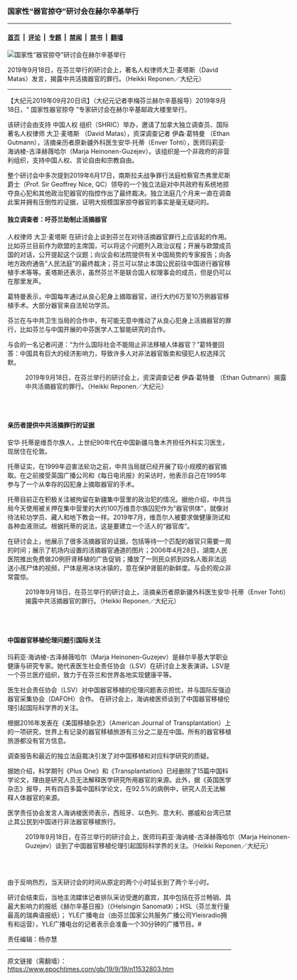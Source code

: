 ### 国家性“器官掠夺”研讨会在赫尔辛基举行

---

#### [首页](../../../..?n11532803) &nbsp;|&nbsp; [评论](../../../../../epoch-comment?n11532803) &nbsp;|&nbsp; [专题](../../../../../epoch-special?n11532803) &nbsp;|&nbsp; [禁闻](../../../../../epoch-news?n11532803) &nbsp;|&nbsp; [禁书](../../../../../books?n11532803) &nbsp;|&nbsp; [翻墙](https://github.com/gfw-breaker/nogfw/blob/master/README.md?n11532803)


<div><img alt="国家性“器官掠夺”研讨会在赫尔辛基举行" class="attachment-djy_600_400 size-djy_600_400 wp-post-image" src="https://i.epochtimes.com/assets/uploads/2019/09/1-21-600x400.jpg"/>
<div class="caption">
 <p>
  2019年9月18日，在芬兰举行的研讨会上，著名人权律师大卫‧麦塔斯（David Matas）发言，揭露中共活摘器官的罪行。（Heikki Reponen／大纪元）
 </p>
</div></div><hr/><div class="post_content" id="artbody" itemprop="articleBody">
 <!-- article content begin -->
 <p>
  【大纪元2019年09月20日讯】（大纪元记者李梅芬兰赫尔辛基报导）2019年9月18日，“
  <ok href="https://www.epochtimes.com/gb/tag/%E5%9B%BD%E5%AE%B6%E6%80%A7%E5%99%A8%E5%AE%98%E6%8E%A0%E5%A4%BA.html">
   国家性器官掠夺
  </ok>
  ”专家研讨会在赫尔辛基邮政大楼里举行。
 </p>
 <p>
  该研讨会由支持
  <ok href="https://www.epochtimes.com/gb/tag/%E4%B8%AD%E5%9B%BD%E4%BA%BA%E6%9D%83.html">
   中国人权
  </ok>
  组织（SHRIC）举办，邀请了加拿大独立调查员、国际著名人权律师
  <ok href="https://www.epochtimes.com/gb/tag/%E5%A4%A7%E5%8D%AB%E2%80%A7%E9%BA%A6%E5%A1%94%E6%96%AF.html">
   大卫‧麦塔斯
  </ok>
  （David Matas），资深调查记者
  <ok href="https://www.epochtimes.com/gb/tag/%E4%BC%8A%E6%A3%AE%E2%80%A7%E8%91%9B%E7%89%B9%E6%9B%BC.html">
   伊森‧葛特曼
  </ok>
  （Ethan Gutmann），活摘亲历者原新疆外科医生安华‧托蒂（Enver Tohti），医师玛莉亚‧海讷棱-古泽赫薇哈尔（Marja Heinonen-Guzejev）。该组织是一个非政府的非营利组织，支持中国人权、言论自由和宗教自由。
 </p>
 <p>
  整个研讨会中多次提到2019年6月17日，南斯拉夫战争罪行法庭检察官杰弗里尼斯爵士（Prof. Sir Geoffrey Nice, QC）领导的一个独立法庭对中共政府有系统地掠夺良心犯和其他政治犯器官的指控作出了最终裁决。独立法庭几个月来一直在调查此案并拥有压倒性的证据，证明大规模国家掠夺器官的事实是毫无疑问的。
 </p>
 <h4>
  独立调查者：吁芬兰助制止活摘器官
 </h4>
 <p>
  人权律师
  <ok href="https://www.epochtimes.com/gb/tag/%E5%A4%A7%E5%8D%AB%E2%80%A7%E9%BA%A6%E5%A1%94%E6%96%AF.html">
   大卫‧麦塔斯
  </ok>
  在研讨会上谈到芬兰在对待活摘器官罪行上应该起的作用。比如芬兰目前作为欧盟的主席国，可以将这个问题列入政治议程；开展与欧盟成员国的对话，公开提起这个议题；向议会和法院提供有关中国局势的专家报告；向各地方政府通告“人民法庭”的最终裁决；芬兰可以禁止本国公民前往中国进行器官移植手术等等。麦塔斯还表示，虽然芬兰不是联合国人权理事会的成员，但是仍可以在那里发声。
 </p>
 <p>
  葛特曼表示，中国每年通过从良心犯身上摘取器官，进行大约6万至10万例器官移植手术。大部分器官来自法轮功学员。
 </p>
 <p>
  芬兰在与中共卫生当局的合作中，有可能无意中推动了从良心犯身上活摘器官的罪行，比如芬兰与中国开展的中芬医学人工智能研究的合作。
 </p>
 <p>
  与会的一名记者问道：“为什么国际社会不能阻止非法移植人体器官？”葛特曼回答：中国具有巨大的经济影响力，导致许多人对非法器官贩卖和侵犯人权选择沉默。
 </p>
 <figure aria-describedby="caption-attachment-11533030" class="wp-caption aligncenter" id="attachment_11533030" style="width: 600px">
  <ok href="https://i.epochtimes.com/assets/uploads/2019/09/2-17.jpg" target="_blank">
   <img alt="" class="wp-image-11533030 size-large" src="https://i.epochtimes.com/assets/uploads/2019/09/2-17-600x450.jpg"/>
  </ok>
  <br/><figcaption class="wp-caption-text" id="caption-attachment-11533030">
   2019年9月18日，在芬兰举行的研讨会上，资深调查记者
   <ok href="https://www.epochtimes.com/gb/tag/%E4%BC%8A%E6%A3%AE%E2%80%A7%E8%91%9B%E7%89%B9%E6%9B%BC.html">
    伊森‧葛特曼
   </ok>
   （Ethan Gutmann）揭露中共活摘器官的罪行。（Heikki Reponen／大纪元）
  </figcaption><br/>
 </figure><br/>
 <h4>
  亲历者提供中共活摘罪行的证据
 </h4>
 <p>
  安华‧托蒂是维吾尔族人，上世纪90年代在中国新疆乌鲁木齐担任外科实习医生，现居住在伦敦。
 </p>
 <p>
  托蒂证实，在1999年迫害法轮功之前，中共当局就已经开展了较小规模的器官摘取。在之前接受英国广播公司和《每日电讯报》的采访时，他表示自己在1995年参与了一个从幸存的囚犯身上摘取器官的手术。
 </p>
 <p>
  托蒂目前正在积极关注被拘留在新疆集中营里的政治犯的情况。据他介绍，中共当局今天使用被关押在集中营里的大约100万维吾尔族囚犯作为“器官供体”，就像对待法轮功学员、藏人和地下教会一样。2019年7月，维吾尔人被要求做健康测试和各种血液测试。根据托蒂的说法，这是要建立一个活人的“器官库”。
 </p>
 <p>
  在研讨会上，他展示了很多活摘器官的证据，包括等待一个匹配的器官只需要一周的时间；展示了机场内设置的活摘器官通道的图片；2006年4月28日，湖南人民医院推出免费做20例肝肾移植的广告促销；播放了一则民众抓到四名人贩非法运送小孩尸体的视频，尸体是用冰块冰镇的，意在保护肾脏的新鲜度。与会的观众非常震惊。
 </p>
 <figure aria-describedby="caption-attachment-11533031" class="wp-caption aligncenter" id="attachment_11533031" style="width: 600px">
  <ok href="https://i.epochtimes.com/assets/uploads/2019/09/3-11.jpg" target="_blank">
   <img alt="" class="wp-image-11533031 size-large" src="https://i.epochtimes.com/assets/uploads/2019/09/3-11-600x450.jpg"/>
  </ok>
  <br/><figcaption class="wp-caption-text" id="caption-attachment-11533031">
   2019年9月18日，在芬兰举行的研讨会上，活摘亲历者原新疆外科医生安华‧托蒂（Enver Tohti）揭露中共活摘器官的罪行。（Heikki Reponen／大纪元）
  </figcaption><br/>
 </figure><br/>
 <h4>
  中国器官移植伦理问题引国际关注
 </h4>
 <p>
  玛莉亚‧海讷棱-古泽赫薇哈尔（Marja Heinonen-Guzejev）是赫尔辛基大学职业健康与研究专家。她代表医生社会责任协会（LSV）在研讨会上发表演讲。LSV是一个芬兰医疗组织，致力于在芬兰和世界各地实现健康平等。
 </p>
 <p>
  医生社会责任协会（LSV）对中国器官移植的伦理问题表示担忧，并与国际反强迫器官采集协会（DAFOH）合作。 在研讨会上，海讷棱医师谈到了中国器官移植伦理引起国际科学界的关注。
 </p>
 <p>
  根据2016年发表在《美国移植杂志》（American Journal of Transplantation）上的一项研究，世界上有记录的器官移植旅游有三分之二是在中国。所有的器官移植旅游都没有官方信息。
 </p>
 <p>
  调查报告和最近的独立法庭裁决引发了对中国移植和对应科学研究的质疑。
 </p>
 <p>
  据她介绍，科学期刊《Plus One》和《Transplantation》已经删除了15篇中国科学论文，理由是研究人员无法解释医学研究所用器官的来源。此外，据《英国医学杂志》报导，共有四百多篇中国科学论文，在92.5%的病例中，研究人员无法解释人体器官的来源。
 </p>
 <p>
  医学责任协会发言人海讷棱医师表示，西班牙、以色列、意大利、挪威和台湾已禁止其公民到中国进行非法器官移植旅行。
 </p>
 <figure aria-describedby="caption-attachment-11533034" class="wp-caption aligncenter" id="attachment_11533034" style="width: 600px">
  <ok href="https://i.epochtimes.com/assets/uploads/2019/09/4-11.jpg" target="_blank">
   <img alt="" class="wp-image-11533034 size-large" src="https://i.epochtimes.com/assets/uploads/2019/09/4-11-600x450.jpg"/>
  </ok>
  <br/><figcaption class="wp-caption-text" id="caption-attachment-11533034">
   2019年9月18日，在芬兰举行的研讨会上，医师玛莉亚‧海讷棱-古泽赫薇哈尔（Marja Heinonen-Guzejev）谈到了中国器官移植伦理引起国际科学界的关注。（Heikki Reponen／大纪元）
  </figcaption><br/>
 </figure><br/>
 <p>
  由于反响热烈，当天研讨会的时间从原定的两个小时延长到了两个半小时。
 </p>
 <p>
  研讨会结束后，当地主流媒体记者排队采访受邀的嘉宾，其中包括在芬兰畅销、具最大影响力的报纸《赫尔辛基日报》（《Helsingin Sanomat》）；HSL（芬兰发行量最高的瑞典语报纸）； YLE广播电台（由芬兰国家公共服务广播公司Yleisradio拥有和运营），YLE广播电台的记者表示会准备一个30分钟的广播节目。#
 </p>
 <p>
  责任编辑：杨亦慧
 </p>
 <!-- article content end -->
 <div id="below_article_ad">
 </div>
</div>


---

原文链接（需翻墙）：https://www.epochtimes.com/gb/19/9/19/n11532803.htm